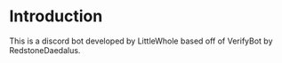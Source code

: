 # Introduction
This is a discord bot developed by LittleWhole based off of VerifyBot by RedstoneDaedalus.
